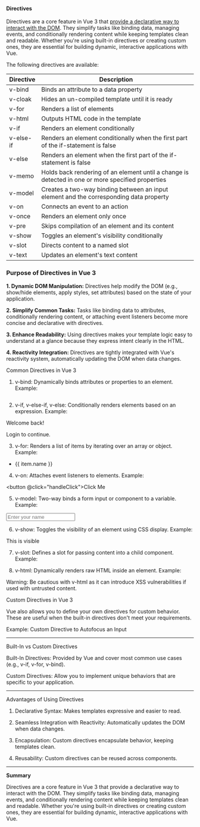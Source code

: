 #### Directives 

Directives are a core feature in Vue 3 that <ins>provide a declarative way to interact with the DOM</ins>. They simplify tasks like binding data, managing events, and conditionally rendering content while keeping templates clean and readable. Whether you're using built-in directives or creating custom ones, they are essential for building dynamic, interactive applications with Vue.

<p>The following directives are available:</p>

| Directive	| Description |
| --- | --------|
| v-bind |	Binds an attribute to a data property |
| v-cloak |	Hides an un-compiled template until it is ready |
| v-for |	Renders a list of elements |
| v-html |	Outputs HTML code in the template |
| v-if |	Renders an element conditionally |
| v-else-if |	Renders an element conditionally when the first part of the if-statement is false |
| v-else |	Renders an element when the first part of the if-statement is false |
| v-memo |	Holds back rendering of an element until a change is detected in one or more specified properties |
| v-model	| Creates a two-way binding between an input element and the corresponding data property |
| v-on |	Connects an event to an action |
| v-once |	Renders an element only once |
| v-pre |	Skips compilation of an element and its content |
| v-show	 | Toggles an element's visibility conditionally |
| v-slot |	Directs content to a named slot |
| v-text |	Updates an element's text content |





### Purpose of Directives in Vue 3

**1. Dynamic DOM Manipulation:**
Directives help modify the DOM (e.g., show/hide elements, apply styles, set attributes) based on the state of your application.


**2. Simplify Common Tasks:**
Tasks like binding data to attributes, conditionally rendering content, or attaching event listeners become more concise and declarative with directives.


**3. Enhance Readability:**
Using directives makes your template logic easy to understand at a glance because they express intent clearly in the HTML.


**4. Reactivity Integration:**
Directives are tightly integrated with Vue's reactivity system, automatically updating the DOM when data changes.






Common Directives in Vue 3

1. v-bind:
Dynamically binds attributes or properties to an element.
Example:

<img :src="imageUrl" :alt="imageDescription" />


2. v-if, v-else-if, v-else:
Conditionally renders elements based on an expression.
Example:

<p v-if="isLoggedIn">Welcome back!</p>
<p v-else>Login to continue.</p>


3. v-for:
Renders a list of items by iterating over an array or object.
Example:

<ul>
  <li v-for="item in items" :key="item.id">{{ item.name }}</li>
</ul>


4. v-on:
Attaches event listeners to elements.
Example:

<button @click="handleClick">Click Me</button>


5. v-model:
Two-way binds a form input or component to a variable.
Example:

<input v-model="username" placeholder="Enter your name" />


6. v-show:
Toggles the visibility of an element using CSS display.
Example:

<div v-show="isVisible">This is visible</div>


7. v-slot:
Defines a slot for passing content into a child component.
Example:

<MyComponent>
  <template v-slot:default>
    <p>Default Slot Content</p>
  </template>
</MyComponent>


8. v-html:
Dynamically renders raw HTML inside an element.
Example:

<div v-html="htmlContent"></div>

Warning: Be cautious with v-html as it can introduce XSS vulnerabilities if used with untrusted content.






Custom Directives in Vue 3

Vue also allows you to define your own directives for custom behavior. These are useful when the built-in directives don't meet your requirements.

Example: Custom Directive to Autofocus an Input

<template>
  <input v-autofocus />
</template>

<script>
export default {
  directives: {
    autofocus: {
      mounted(el) {
        el.focus();
      },
    },
  },
};
</script>


---

Built-In vs Custom Directives

Built-In Directives: Provided by Vue and cover most common use cases (e.g., v-if, v-for, v-bind).

Custom Directives: Allow you to implement unique behaviors that are specific to your application.



---

Advantages of Using Directives

1. Declarative Syntax: Makes templates expressive and easier to read.


2. Seamless Integration with Reactivity: Automatically updates the DOM when data changes.


3. Encapsulation: Custom directives encapsulate behavior, keeping templates clean.


4. Reusability: Custom directives can be reused across components.




---

**Summary**

Directives are a core feature in Vue 3 that provide a declarative way to interact with the DOM. They simplify tasks like binding data, managing events, and conditionally rendering content while keeping templates clean and readable. Whether you're using built-in directives or creating custom ones, they are essential for building dynamic, interactive applications with Vue.

